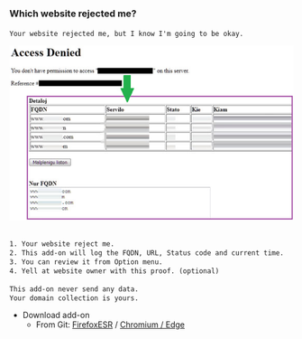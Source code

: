 ### Which website rejected me?

`Your website rejected me, but I know I'm going to be okay.`

![](../../image/aonurjm.jpg)


```

1. Your website reject me.
2. This add-on will log the FQDN, URL, Status code and current time.
3. You can review it from Option menu.
4. Yell at website owner with this proof. (optional)
 
This add-on never send any data.
Your domain collection is yours.

```


- Download add-on
  - From Git: [FirefoxESR](https://0xacab.org/dCF/deCloudflare/-/raw/master/addons/releases/urjm.xpi) / [Chromium / Edge](https://0xacab.org/dCF/deCloudflare/-/raw/master/addons/releases/urjm.crx)
